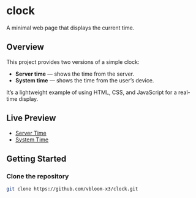 # clock

A minimal web page that displays the current time.

## Overview

This project provides two versions of a simple clock:
- **Server time** — shows the time from the server.
- **System time** — shows the time from the user’s device.

It’s a lightweight example of using HTML, CSS, and JavaScript for a real-time display.

## Live Preview

- [Server Time](https://htmlpreview.github.io/?https://github.com/vbloom-x3/clock/blob/main/src/server/index.html)
- [System Time](https://htmlpreview.github.io/?https://github.com/vbloom-x3/clock/blob/main/src/system/index.html)

## Getting Started

### Clone the repository
```bash
git clone https://github.com/vbloom-x3/clock.git
```


